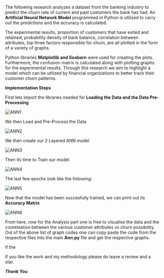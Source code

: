 The following research analyzes a dataset from the banking industry to predict the churn rate of current and past customers the bank has had. An **Artificial Neural Network Model** programmed in Python is utilized to carry out the predictions and the accuracy is calculated.

The experimental results, proportion of customers that have exited and retained, probability density of bank balance, correlation between attributes, top three factors responsible for churn, are all plotted in the form of a variety of graphs. 

Python libraries **Matplotlib and Seaborn** were used for creating the plots. Furthermore, the confusion matrix is calculated along with plotting graphs for the experimental results. Through this research we aim to highlight a model which can be utilized by financial organizations to better track their customer churn patterns.

**Implementation Steps**

First lets import the libraries needed for **Loading the Data and the Data Pre-Processing**

![ANN1](https://user-images.githubusercontent.com/34100245/82065238-7bfed280-96eb-11ea-9cc2-ab52d99df6c1.PNG)

We then Load and Pre-Process the Data

![ANN2](https://user-images.githubusercontent.com/34100245/82070283-25e15d80-96f2-11ea-89e3-48df1374ca91.png)

We then create our 2 Layered ANN model

![ANN3](https://user-images.githubusercontent.com/34100245/82070626-a011e200-96f2-11ea-868e-c4ef0d219a24.PNG)

Then its time to Train our model

![ANN4](https://user-images.githubusercontent.com/34100245/82071183-5f669880-96f3-11ea-9a34-75e055c29d18.PNG)

The last few epochs look like the following:

![ANN5](https://user-images.githubusercontent.com/34100245/82071316-92a92780-96f3-11ea-9902-ce78a9603a00.PNG)

Now that the model has been succesfully trained, we can print out its **Accuracy Matrix**

![ANN6](https://user-images.githubusercontent.com/34100245/82071605-f895af00-96f3-11ea-8de7-4e368de54775.PNG)

From here, now for the Analysis part one is free to visualise the data and the cooreleation between the various customer 
attributes vs churn possibility.
Out of the above list of graph codes one can copy paste the code from the respective files into the main **Ann.py** file and get the respective graphs.

If the 





If you like the work and my methodology please do leave a review and a star.

***Thank You***
